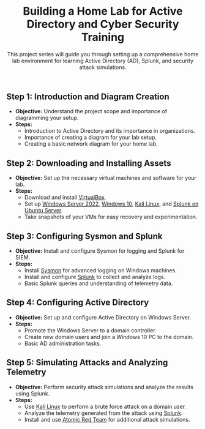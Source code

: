 <html lang="en">
<head>
<meta charset="UTF-8">
<meta name="viewport" content="width=device-width, initial-scale=1.0">
 
<style>
 
</style>
</head>
<body>
<div class="container">
<header>
<h1>Building a Home Lab for Active Directory and Cyber Security Training</h1>
<p>This project series will guide you through setting up a comprehensive home lab environment
for learning Active
Directory (AD), Splunk, and security attack simulations.</p>
</header>
<main>
<section>
<h2>Step 1: Introduction and Diagram Creation</h2>
<ul>
<li><strong>Objective:</strong> Understand the project scope and importance of diagramming
your setup.</li>
<li><strong>Steps:</strong>
<ul>
<li>Introduction to Active Directory and its importance in organizations.</li>
<li>Importance of creating a diagram for your lab setup.</li>
<li>Creating a basic network diagram for your home lab.</li>
</ul>
</li>
</ul>
</section>
<section>
<h2>Step 2: Downloading and Installing Assets</h2>
<ul>
<li><strong>Objective:</strong> Set up the necessary virtual machines and software for your
lab.</li>
<li><strong>Steps:</strong>
<ul>
<li>Download and install <a href="https://www.virtualbox.org/">VirtualBox</a>.</li>
<li>Set up <a href="https://www.microsoft.com/en-us/evalcenter/evaluate-windows-server-2022">Windows Server 2022</a>, <a href="https://www.microsoft.com/en-us/software-download/windows10">Windows 10</a>, <a href="https://www.kali.org/downloads/">Kali Linux</a>, and <a href="https://www.splunk.com/en_us/download/splunk-enterprise.html">Splunk on Ubuntu
Server</a>.</li>
<li>Take snapshots of your VMs for easy recovery and experimentation.</li>
</ul>
</li>
</ul>
</section>
<section>
<h2>Step 3: Configuring Sysmon and Splunk</h2>
<ul>
<li><strong>Objective:</strong> Install and configure Sysmon for logging and Splunk for
SIEM.</li>
<li><strong>Steps:</strong>
<ul>
<li>Install <a href="https://docs.microsoft.com/en-us/sysinternals/downloads/sysmon">Sysmon</a> for advanced logging on Windows machines.</li>
<li>Install and configure <a href="https://www.splunk.com/en_us/download/splunk-enterprise.html">Splunk</a> to collect and analyze logs.</li>
<li>Basic Splunk queries and understanding of telemetry data.</li>
</ul>
</li>
</ul>
</section>
<section>
<h2>Step 4: Configuring Active Directory</h2>
<ul>
<li><strong>Objective:</strong> Set up and configure Active Directory on Windows Server.</li>
<li><strong>Steps:</strong>
<ul>
<li>Promote the Windows Server to a domain controller.</li>
<li>Create new domain users and join a Windows 10 PC to the domain.</li>
<li>Basic AD administration tasks.</li>
</ul>
</li>
</ul>
</section>
<section>
<h2>Step 5: Simulating Attacks and Analyzing Telemetry</h2>
<ul>
<li><strong>Objective:</strong> Perform security attack simulations and analyze the results
using Splunk.</li>
<li><strong>Steps:</strong>
<ul>
<li>Use <a href="https://www.kali.org/downloads/">Kali Linux</a> to perform a
brute force
attack on a domain user.</li>
<li>Analyze the telemetry generated from the attack using <a href="https://www.splunk.com/en_us/download/splunk-enterprise.html">Splunk</a>.</li>
<li>Install and use <a href="https://github.com/redcanaryco/atomic-red-team">Atomic Red
Team</a> for additional attack simulations.</li>
</ul>
</li>
</ul>
</section>
</main>
</div>
</body>
</html>
